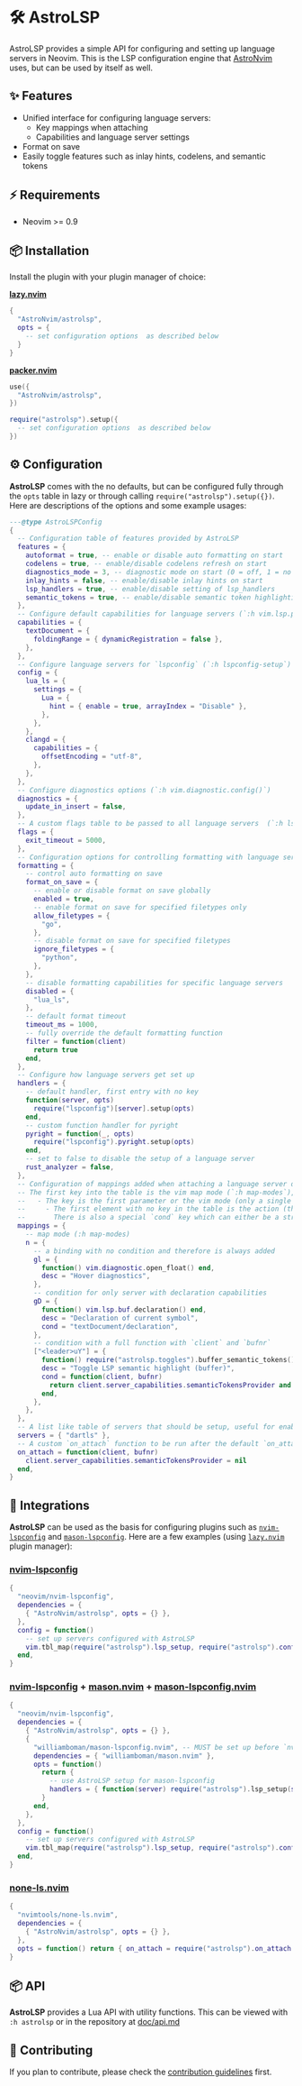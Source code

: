 # 🛠️ AstroLSP

AstroLSP provides a simple API for configuring and setting up language servers in Neovim. This is the LSP configuration engine that [AstroNvim](https://github.com/AstroNvim/AstroNvim) uses, but can be used by itself as well.

## ✨ Features

- Unified interface for configuring language servers:
  - Key mappings when attaching
  - Capabilities and language server settings
- Format on save
- Easily toggle features such as inlay hints, codelens, and semantic tokens

## ⚡️ Requirements

- Neovim >= 0.9

## 📦 Installation

Install the plugin with your plugin manager of choice:

[**lazy.nvim**][lazy]

```lua
{
  "AstroNvim/astrolsp",
  opts = {
    -- set configuration options  as described below
  }
}
```

[**packer.nvim**](https://github.com/wbthomason/packer.nvim)

```lua
use({
  "AstroNvim/astrolsp",
})

require("astrolsp").setup({
  -- set configuration options  as described below
})
```

## ⚙️ Configuration

**AstroLSP** comes with the no defaults, but can be configured fully through the `opts` table in lazy or through calling `require("astrolsp").setup({})`. Here are descriptions of the options and some example usages:

```lua
---@type AstroLSPConfig
{
  -- Configuration table of features provided by AstroLSP
  features = {
    autoformat = true, -- enable or disable auto formatting on start
    codelens = true, -- enable/disable codelens refresh on start
    diagnostics_mode = 3, -- diagnostic mode on start (0 = off, 1 = no signs/virtual text, 2 = no virtual text, 3 = off)
    inlay_hints = false, -- enable/disable inlay hints on start
    lsp_handlers = true, -- enable/disable setting of lsp_handlers
    semantic_tokens = true, -- enable/disable semantic token highlighting
  },
  -- Configure default capabilities for language servers (`:h vim.lsp.protocol.make_client.capabilities()`)
  capabilities = {
    textDocument = {
      foldingRange = { dynamicRegistration = false },
    },
  },
  -- Configure language servers for `lspconfig` (`:h lspconfig-setup`)
  config = {
    lua_ls = {
      settings = {
        Lua = {
          hint = { enable = true, arrayIndex = "Disable" },
        },
      },
    },
    clangd = {
      capabilities = {
        offsetEncoding = "utf-8",
      },
    },
  },
  -- Configure diagnostics options (`:h vim.diagnostic.config()`)
  diagnostics = {
    update_in_insert = false,
  },
  -- A custom flags table to be passed to all language servers  (`:h lspconfig-setup`)
  flags = {
    exit_timeout = 5000,
  },
  -- Configuration options for controlling formatting with language servers
  formatting = {
    -- control auto formatting on save
    format_on_save = {
      -- enable or disable format on save globally
      enabled = true,
      -- enable format on save for specified filetypes only
      allow_filetypes = {
        "go",
      },
      -- disable format on save for specified filetypes
      ignore_filetypes = {
        "python",
      },
    },
    -- disable formatting capabilities for specific language servers
    disabled = {
      "lua_ls",
    },
    -- default format timeout
    timeout_ms = 1000,
    -- fully override the default formatting function
    filter = function(client)
      return true
    end,
  },
  -- Configure how language servers get set up
  handlers = {
    -- default handler, first entry with no key
    function(server, opts)
      require("lspconfig")[server].setup(opts)
    end,
    -- custom function handler for pyright
    pyright = function(_, opts)
      require("lspconfig").pyright.setup(opts)
    end,
    -- set to false to disable the setup of a language server
    rust_analyzer = false,
  },
  -- Configuration of mappings added when attaching a language server during the core `on_attach` function
  -- The first key into the table is the vim map mode (`:h map-modes`), and the value is a table of entries to be passed to `vim.keymap.set` (`:h vim.keymap.set`):
  --   - The key is the first parameter or the vim mode (only a single mode supported) and the value is a table of keymaps within that mode:
  --     - The first element with no key in the table is the action (the 2nd parameter) and the rest of the keys/value pairs are options for the third parameter.
  --       There is also a special `cond` key which can either be a string of a language server capability or a function with `client` and `bufnr` parameters that returns a boolean of whether or not the mapping is added.
  mappings = {
    -- map mode (:h map-modes)
    n = {
      -- a binding with no condition and therefore is always added
      gl = {
        function() vim.diagnostic.open_float() end,
        desc = "Hover diagnostics",
      },
      -- condition for only server with declaration capabilities
      gD = {
        function() vim.lsp.buf.declaration() end,
        desc = "Declaration of current symbol",
        cond = "textDocument/declaration",
      },
      -- condition with a full function with `client` and `bufnr`
      ["<leader>uY"] = {
        function() require("astrolsp.toggles").buffer_semantic_tokens() end,
        desc = "Toggle LSP semantic highlight (buffer)",
        cond = function(client, bufnr)
          return client.server_capabilities.semanticTokensProvider and vim.lsp.semantic_tokens
        end,
      },
    },
  },
  -- A list like table of servers that should be setup, useful for enabling language servers not installed with Mason.
  servers = { "dartls" },
  -- A custom `on_attach` function to be run after the default `on_attach` function, takes two parameters `client` and `bufnr`  (`:h lspconfig-setup`)
  on_attach = function(client, bufnr)
    client.server_capabilities.semanticTokensProvider = nil
  end,
}
```

## 🔌 Integrations

**AstroLSP** can be used as the basis for configuring plugins such as [`nvim-lspconfig`][lspconfig] and [`mason-lspconfig`][mason-lspconfig]. Here are a few examples (using [`lazy.nvim`][lazy] plugin manager):

### [nvim-lspconfig][lspconfig]

```lua
{
  "neovim/nvim-lspconfig",
  dependencies = {
    { "AstroNvim/astrolsp", opts = {} },
  },
  config = function()
    -- set up servers configured with AstroLSP
    vim.tbl_map(require("astrolsp").lsp_setup, require("astrolsp").config.servers)
  end,
}
```

### [nvim-lspconfig][lspconfig] + [mason.nvim][mason] + [mason-lspconfig.nvim][mason-lspconfig]

```lua
{
  "neovim/nvim-lspconfig",
  dependencies = {
    { "AstroNvim/astrolsp", opts = {} },
    {
      "williamboman/mason-lspconfig.nvim", -- MUST be set up before `nvim-lspconfig`
      dependencies = { "williamboman/mason.nvim" },
      opts = function()
        return {
          -- use AstroLSP setup for mason-lspconfig
          handlers = { function(server) require("astrolsp").lsp_setup(server) end },
        }
      end,
    },
  },
  config = function()
    -- set up servers configured with AstroLSP
    vim.tbl_map(require("astrolsp").lsp_setup, require("astrolsp").config.servers)
  end,
}
```

### [none-ls.nvim][none-ls]

```lua
{
  "nvimtools/none-ls.nvim",
  dependencies = {
    { "AstroNvim/astrolsp", opts = {} },
  },
  opts = function() return { on_attach = require("astrolsp").on_attach } end,
}
```

## 📦 API

**AstroLSP** provides a Lua API with utility functions. This can be viewed with `:h astrolsp` or in the repository at [doc/api.md](doc/api.md)

## 🚀 Contributing

If you plan to contribute, please check the [contribution guidelines](https://github.com/AstroNvim/.github/blob/main/CONTRIBUTING.md) first.

[lazy]: https://github.com/folke/lazy.nvim
[lspconfig]: https://github.com/neovim/nvim-lspconfig
[mason]: https://github.com/williamboman/mason.nvim
[mason-lspconfig]: https://github.com/williamboman/mason-lspconfig.nvim
[none-ls]: https://github.com/nvimtools/none-ls.nvim
